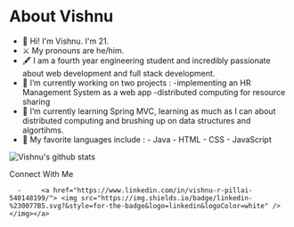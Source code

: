 # About Vishnu

- 🌟 Hi! I'm Vishnu. I'm 21.
- ⚔️ My pronouns are he/him.
- 🖋️ I am a fourth year engineering student and incredibly passionate about web development and full stack development.
- 🔭 I’m currently working on two projects : 
      -implementing an HR Management System as a web app
      -distributed computing for resource sharing
- 🌱 I’m currently learning Spring MVC, learning as much as I can about distributed computing and brushing up on data structures and algortihms.
- 🦄 My favorite languages include :
      - Java
      - HTML
      - CSS
      - JavaScript

![Vishnu's github stats](https://github-readme-stats.vercel.app/api?username=vishful&show_icons=true&theme=dracula)

Connect With Me 

      -     <a href="https://www.linkedin.com/in/vishnu-r-pillai-540148199/"> <img src="https://img.shields.io/badge/linkedin-%230077B5.svg?&style=for-the-badge&logo=linkedin&logoColor=white" /></img></a>
